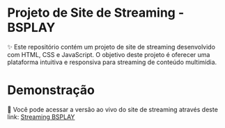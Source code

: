 # Projeto de Site de Streaming - BSPLAY

✨ Este repositório contém um projeto de site de streaming desenvolvido com HTML, CSS e JavaScript. 
O objetivo deste projeto é oferecer uma plataforma intuitiva e responsiva para streaming de conteúdo multimídia.

# Demonstração
🔗 Você pode acessar a versão ao vivo do site de streaming através deste link: [Streaming BSPLAY](https://brunajoycee.github.io/Streaming_BSPLAY/)
